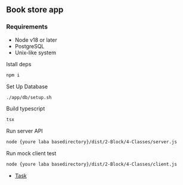 ## Book store app

### Requirements

* Node v18 or later
* PostgreSQL
* Unix-like system

Istall deps

```bash
npm i
```
Set Up Database

```bash
./app/db/setup.sh
```

Build typescript
```bash
tsx
```

Run server API
```bash
node {youre laba basedirectory}/dist/2-Block/4-Classes/server.js
```

Run mock client test
```bash
node {youre laba basedirectory}/dist/2-Block/4-Classes/client.js
```


* [ Task](./api.md)
